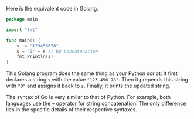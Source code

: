 Here is the equivalent code in Golang.

```go
package main

import "fmt"

func main() {
    s := "123456678"
    s = "0" + s // by concatenation
    fmt.Println(s)
}
```
This Golang program does the same thing as your Python script: It first declares a string `s` with the value `"123 456 78"`. Then it prepends this string with `"0"` and assigns it back to `s`. Finally, it prints the updated string.

The syntax of Go is very similar to that of Python. For example, both languages use the `+` operator for string concatenation. The only difference lies in the specific details of their respective syntaxes.
